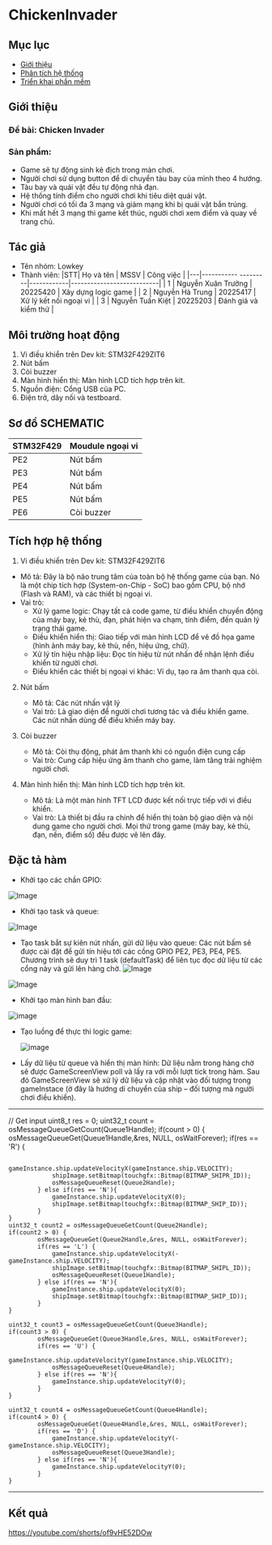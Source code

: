 # ChickenInvader
## Mục lục
- [Giới thiệu](#giới-thiệu)
- [Phân tích hệ thống](#phân-tích-hệ-thống)
- [Triển khai phần mềm](#triển-khai-phần-mềm)
## Giới thiệu
### Đề bài: Chicken Invader
### Sản phẩm: 
- Game sẽ tự động sinh kẻ địch trong màn chơi.
- Người chơi sử dụng button để di chuyển tàu bay của mình theo 4 hướng.
- Tàu bay và quái vật đều tự động nhả đạn.
- Hệ thống tính điểm cho người chơi khi tiêu diệt quái vật.
- Người chơi có tối đa 3 mạng và giảm mạng khi bị quái vật bắn trúng.
- Khi mất hết 3 mạng thì game kết thúc, người chơi xem điểm và quay về trang chủ.
## Tác giả
- Tên nhóm: Lowkey
- Thành viên:
|STT|      Họ và tên      |    MSSV    |       Công việc           |
|---|----------- ---------|------------|---------------------------|
| 1 | Nguyễn Xuân Trưởng  |  20225420  | Xây dựng logic game       |
| 2 | Nguyễn Hà Trung     |  20225417  | Xử lý kết nối ngoại vi    |
| 3 | Nguyễn Tuấn Kiệt    |  20225203  | Đánh giá và kiểm thử      |


## Môi trường hoạt động
1. Vi điều khiển trên Dev kit: STM32F429ZIT6
2. Nút bấm
3. Còi buzzer
4. Màn hình hiển thị: Màn hình LCD tích hợp trên kit.
5. Nguồn điện: Cổng USB của PC.
6. Điện trở, dây nối và testboard.
   
## Sơ đồ SCHEMATIC
|   STM32F429   |   Moudule ngoại vi    |
|---------------|-----------------------|
|      PE2      |        Nút bấm        |
|      PE3      |        Nút bấm        |
|      PE4      |        Nút bấm        |
|      PE5      |        Nút bấm        |
|      PE6      |       Còi buzzer      |

## Tích hợp hệ thống
   1. Vi điều khiển trên Dev kit: STM32F429ZIT6
   - Mô tả: Đây là bộ não trung tâm của toàn bộ hệ thống game của bạn. Nó là một chip tích hợp (System-on-Chip - SoC) bao gồm CPU, bộ nhớ (Flash và RAM), và các thiết bị ngoại vi.
   - Vai trò: 
     + Xử lý game logic: Chạy tất cả code game, từ điều khiển chuyển động của máy bay, kẻ thù, đạn, phát hiện va chạm, tính điểm, đến quản lý trạng thái game.
     + Điều khiển hiển thị: Giao tiếp với màn hình LCD để vẽ đồ họa game (hình ảnh máy bay, kẻ thù, nền, hiệu ứng, chữ).
     + Xử lý tín hiệu nhập liệu: Đọc tín hiệu từ nút nhấn để nhận lệnh điều khiển từ người chơi.
     + Điều khiển các thiết bị ngoại vi khác: Ví dụ, tạo ra âm thanh qua còi.

2. Nút bấm
   - Mô tả: Các nút nhấn vật lý
   - Vai trò: Là giao diện để người chơi tương tác và điều khiển game. Các nút nhấn dùng để điều khiển máy bay.
     
3. Còi buzzer
   - Mô tả: Còi thụ động, phát âm thanh khi có nguồn điện cung cấp
   - Vai trò: Cung cấp hiệu ứng âm thanh cho game, làm tăng trải nghiệm người chơi.
     
4. Màn hình hiển thị: Màn hình LCD tích hợp trên kit.
   - Mô tả: Là một màn hình TFT LCD được kết nối trực tiếp với vi điều khiển.
   - Vai trò: Là thiết bị đầu ra chính để hiển thị toàn bộ giao diện và nội dung game cho người chơi. Mọi thứ trong game (máy bay, kẻ thù, đạn, nền, điểm số) đều được vẽ lên đây.
     
## Đặc tả hàm 
- Khởi tạo các chần GPIO:

![Image](https://github.com/user-attachments/assets/88ec9df5-36d0-49ff-9dbf-c6c8df137ad7)

- Khởi tạo task và queue:

![Image](https://github.com/user-attachments/assets/87bbf976-b62f-4c92-ae1b-fc25b51341cd)

- Tạo task bắt sự kiên nút nhấn, gửi dữ liệu vào queue:
   Các nút bấm sẽ được cài đặt để gửi tín hiệu tới các cồng GPIO PE2, PE3, PE4, PE5. Chương trình sẽ duy trì 1 task (defaultTask) để liên tục đọc dữ liệu từ các cổng này và gửi lên hàng chờ.
![Image](https://github.com/user-attachments/assets/4b29b128-3266-4809-a6bf-8895de762f4b)

![Image](https://github.com/user-attachments/assets/4302d0eb-5037-491c-85f6-9384eb443c76)

- Khởi tạo màn hình ban đầu:
  
![image](https://github.com/user-attachments/assets/5109fc43-7ffa-4515-875b-21584b2aa1ce)

- Tạo luồng để thực thi logic game:

   ![image](https://github.com/user-attachments/assets/887ab548-bb2f-4721-9806-486f3cb38346)

  
- Lấy dữ liệu từ queue và hiển thị màn hình:
  Dữ liệu nằm trong hàng chờ sẽ được GameScreenView poll và lấy ra với mỗi lượt tick trong hàm. Sau đó GameScreenView sẽ xử lý dữ liệu và cập nhật vào đối tượng trong gameInstace (ở đây là hướng di chuyển của      ship – đối tượng mà người chơi điều khiển).
-------------------------------------------------------------------------------------------------------------------------
  // Get input
	uint8_t res = 0;
	uint32_t count = osMessageQueueGetCount(Queue1Handle);
	if(count > 0) {
			osMessageQueueGet(Queue1Handle,&res, NULL, osWaitForever);
			if(res == 'R') {

				gameInstance.ship.updateVelocityX(gameInstance.ship.VELOCITY);
				shipImage.setBitmap(touchgfx::Bitmap(BITMAP_SHIPR_ID));
				osMessageQueueReset(Queue2Handle);
			} else if(res == 'N'){
				gameInstance.ship.updateVelocityX(0);
				shipImage.setBitmap(touchgfx::Bitmap(BITMAP_SHIP_ID));
			}
	}
	uint32_t count2 = osMessageQueueGetCount(Queue2Handle);
	if(count2 > 0) {
			osMessageQueueGet(Queue2Handle,&res, NULL, osWaitForever);
			if(res == 'L') {
				gameInstance.ship.updateVelocityX(-gameInstance.ship.VELOCITY);
				shipImage.setBitmap(touchgfx::Bitmap(BITMAP_SHIPL_ID));
				osMessageQueueReset(Queue1Handle);
			} else if(res == 'N'){
				gameInstance.ship.updateVelocityX(0);
				shipImage.setBitmap(touchgfx::Bitmap(BITMAP_SHIP_ID));
			}
	}

	uint32_t count3 = osMessageQueueGetCount(Queue3Handle);
	if(count3 > 0) {
			osMessageQueueGet(Queue3Handle,&res, NULL, osWaitForever);
			if(res == 'U') {
				gameInstance.ship.updateVelocityY(gameInstance.ship.VELOCITY);
				osMessageQueueReset(Queue4Handle);
			} else if(res == 'N'){
				gameInstance.ship.updateVelocityY(0);
			}
	}

	uint32_t count4 = osMessageQueueGetCount(Queue4Handle);
	if(count4 > 0) {
			osMessageQueueGet(Queue4Handle,&res, NULL, osWaitForever);
			if(res == 'D') {
				gameInstance.ship.updateVelocityY(-gameInstance.ship.VELOCITY);
				osMessageQueueReset(Queue3Handle);
			} else if(res == 'N'){
				gameInstance.ship.updateVelocityY(0);
			}
	}
 ------------------------------------------------------------------------------------------------------

## Kết quả
https://youtube.com/shorts/of9vHE52DOw







